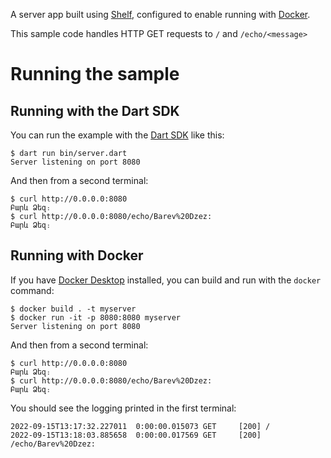 A server app built using [Shelf](https://pub.dev/packages/shelf),
configured to enable running with [Docker](https://www.docker.com/).

This sample code handles HTTP GET requests to `/` and `/echo/<message>`

# Running the sample

## Running with the Dart SDK

You can run the example with the [Dart SDK](https://dart.dev/get-dart)
like this:

```
$ dart run bin/server.dart
Server listening on port 8080
```

And then from a second terminal:
```
$ curl http://0.0.0.0:8080
Բարև Ձեզ։
$ curl http://0.0.0.0:8080/echo/Barev%20Dzez:
Բարև Ձեզ։
```

## Running with Docker

If you have [Docker Desktop](https://www.docker.com/get-started) installed, you
can build and run with the `docker` command:

```
$ docker build . -t myserver
$ docker run -it -p 8080:8080 myserver
Server listening on port 8080
```

And then from a second terminal:
```
$ curl http://0.0.0.0:8080
Բարև Ձեզ։
$ curl http://0.0.0.0:8080/echo/Barev%20Dzez:
Բարև Ձեզ։
```

You should see the logging printed in the first terminal:
```
2022-09-15T13:17:32.227011  0:00:00.015073 GET     [200] /
2022-09-15T13:18:03.885658  0:00:00.017569 GET     [200] /echo/Barev%20Dzez:
```
